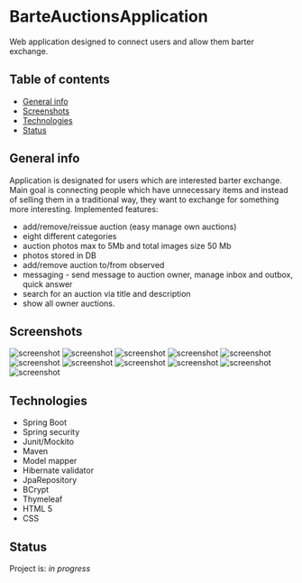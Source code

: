 # BarteAuctionsApplication
Web application designed to connect users and allow them barter exchange.

## Table of contents
* [General info](#general-info)
* [Screenshots](#screenshots)
* [Technologies](#technologies)
* [Status](#status)


## General info
Application is designated for users which are interested barter exchange. Main goal is connecting people which have unnecessary items and instead of selling them in a traditional way, 
they want to exchange for something more interesting.
Implemented features: 
* add/remove/reissue auction (easy manage own auctions)
* eight different categories
* auction photos max to 5Mb and total images size 50 Mb
* photos stored in DB
* add/remove auction to/from observed
* messaging - send message to auction owner, manage inbox and outbox, quick answer
* search for an auction via title and description
* show all owner auctions. 

## Screenshots
![screenshot](./portal/gitPhotos/1.jpg)
![screenshot](./portal/gitPhotos/2.jpg)
![screenshot](./portal/gitPhotos/3.jpg)
![screenshot](./portal/gitPhotos/4.jpg)
![screenshot](./portal/gitPhotos/5.jpg)
![screenshot](./portal/gitPhotos/6.jpg)
![screenshot](./portal/gitPhotos/7.jpg)
![screenshot](./portal/gitPhotos/8.jpg)
![screenshot](./portal/gitPhotos/9.jpg)
![screenshot](./portal/gitPhotos/10.jpg)
![screenshot](./portal/gitPhotos/11.jpg)

## Technologies
* Spring Boot
* Spring security
* Junit/Mockito
* Maven
* Model mapper
* Hibernate validator
* JpaRepository
* BCrypt
* Thymeleaf
* HTML 5
* CSS


## Status
Project is: _in progress_
